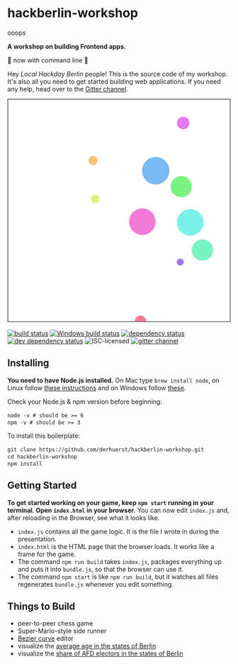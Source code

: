 # hackberlin-workshop
ooops

**A workshop on building Frontend apps.**


:tada: now with command line :tada:

Hey *Local Hackday Berlin* people! This is the source code of my workshop. It's also all you need to get started building web applications. If you need any help, head over to the [Gitter channel](https://gitter.im/derhuerst/hackberlin-workshop).

![screenshot](screenshot.png)

[![build status](https://img.shields.io/travis/derhuerst/hackberlin-workshop.svg)](https://travis-ci.org/derhuerst/hackberlin-workshop)
[![Windows build status](https://img.shields.io/appveyor/ci/derhuerst/hackberlin-workshop.svg)](https://ci.appveyor.com/project/derhuerst/hackberlin-workshop)
[![dependency status](https://img.shields.io/david/derhuerst/hackberlin-workshop.svg)](https://david-dm.org/derhuerst/hackberlin-workshop)
[![dev dependency status](https://img.shields.io/david/dev/derhuerst/hackberlin-workshop.svg)](https://david-dm.org/derhuerst/hackberlin-workshop#info=devDependencies)
![ISC-licensed](https://img.shields.io/github/license/derhuerst/hackberlin-workshop.svg)
[![gitter channel](https://badges.gitter.im/derhuerst/hackberlin-workshop.svg)](https://gitter.im/derhuerst/hackberlin-workshop)


## Installing

**You need to have Node.js installed.** On Mac type `brew install node`, on Linux follow [these instructions](https://github.com/nodesource/distributions#debian-and-ubuntu-based-distributions) and on Windows follow [these](https://nodejs.org/en/).

Check your Node.js & npm version before beginning:

```shell
node -v # should be >= 6
npm -v # should be >= 3
```

To install this boilerplate:

```shell
git clone https://github.com/derhuerst/hackberlin-workshop.git
cd hackberlin-workshop
npm install
```

## Getting Started

**To get started working on your game, keep `npm start` running in your terminal. Open `index.html` in your browser.** You can now edit `index.js` and, after reloading in the Browser, see what it looks like.

- `index.js` contains all the game logic. It is the file I wrote in during the presentation.
- `index.html` is the HTML page that the browser loads. It works like a frame for the game.
- The command `npm run build` takes `index.js`, packages everything up and puts it into `bundle.js`, so that the browser can use it.
- The command `npm start` is like `npm run build`, but it watches all files regenerates `bundle.js` whenever you edit something.

## Things to Build

- peer-to-peer chess game
- Super-Mario-style side runner
- [Bezier curve](https://en.wikipedia.org/wiki/Bézier_curve) editor
- visualize the [average age in the states of Berlin](http://daten.berlin.de/datensaetze/einwohnerinnen-und-einwohner-den-ortsteilen-berlins-am-31122015)
- visualize the [share of AFD electors in the states of Berlin](http://daten.berlin.de/datensaetze/wahlen-berlin-2016-abgeordnetenhaus-und-bezirksverordnetenversammlungen-endgültiges)
